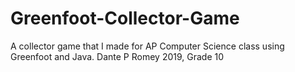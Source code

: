 # Greenfoot-Collector-Game
A collector game that I made for AP Computer Science class using Greenfoot and Java.
Dante P Romey
2019, Grade 10
